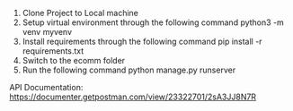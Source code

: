 1. Clone Project to Local machine
2. Setup virtual environment through the following command
   python3 -m venv myvenv
3. Install requirements through the following command
   pip install -r requirements.txt
4. Switch to the ecomm folder
5. Run the following command
   python manage.py runserver

API Documentation:
https://documenter.getpostman.com/view/23322701/2sA3JJ8N7R
